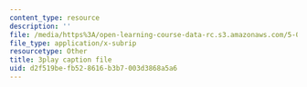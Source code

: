 ```yaml
---
content_type: resource
description: ''
file: /media/https%3A/open-learning-course-data-rc.s3.amazonaws.com/5-08j-biological-chemistry-ii-spring-2016/d2f519befb528616b3b7003d3868a5a6_D9QJ44zENbU.srt
file_type: application/x-subrip
resourcetype: Other
title: 3play caption file
uid: d2f519be-fb52-8616-b3b7-003d3868a5a6
---
```

